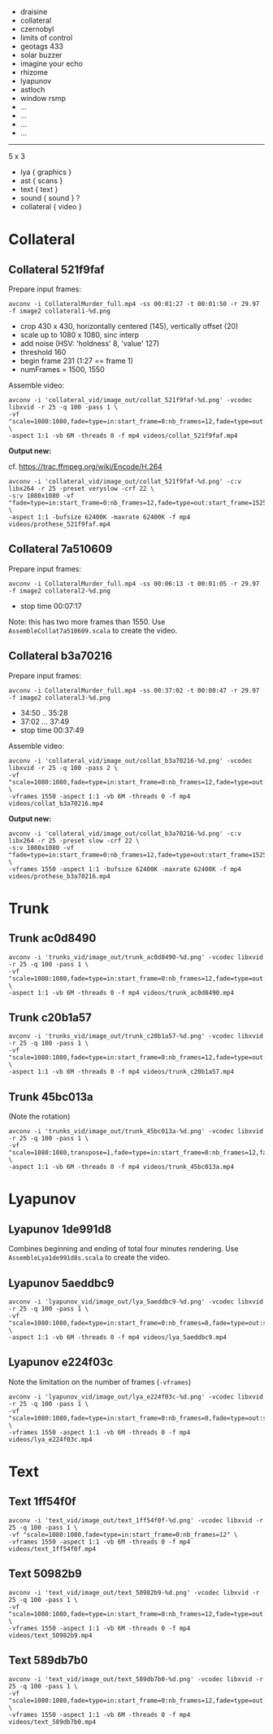 - draisine
- collateral
- czernobyl
- limits of control
- geotags 433
- solar buzzer
- imagine your echo
- rhizome
- lyapunov
- astloch
- window rsmp
- ...
- ...
- ...
- ...

-----

5 x 3
- lya        { graphics }
- ast        { scans    }
- text       { text     }
- sound      { sound    } ?
- collateral { video    }

# Collateral

## Collateral 521f9faf

Prepare input frames:

    avconv -i CollateralMurder_full.mp4 -ss 00:01:27 -t 00:01:50 -r 29.97 -f image2 collateral1-%d.png

- crop 430 x 430, horizontally centered (145), vertically offset (20)
- scale up to 1080 x 1080, sinc interp
- add noise (HSV: 'holdness' 8, 'value' 127)
- threshold 160
- begin frame 231 (1:27 == frame 1)
- numFrames = 1500, 1550

Assemble video:

    avconv -i 'collateral_vid/image_out/collat_521f9faf-%d.png' -vcodec libxvid -r 25 -q 100 -pass 1 \
    -vf "scale=1080:1080,fade=type=in:start_frame=0:nb_frames=12,fade=type=out:start_frame=1525:nb_frames=25" \
    -aspect 1:1 -vb 6M -threads 0 -f mp4 videos/collat_521f9faf.mp4

**Output new:**

cf. https://trac.ffmpeg.org/wiki/Encode/H.264

    avconv -i 'collateral_vid/image_out/collat_521f9faf-%d.png' -c:v libx264 -r 25 -preset veryslow -crf 22 \
    -s:v 1080x1080 -vf "fade=type=in:start_frame=0:nb_frames=12,fade=type=out:start_frame=1525:nb_frames=25" \
    -aspect 1:1 -bufsize 62400K -maxrate 62400K -f mp4 videos/prothese_521f9faf.mp4

## Collateral 7a510609

Prepare input frames:

    avconv -i CollateralMurder_full.mp4 -ss 00:06:13 -t 00:01:05 -r 29.97 -f image2 collateral2-%d.png

- stop time 00:07:17

Note: this has two more frames than 1550. Use `AssembleCollat7a510609.scala` to  create the video.

## Collateral b3a70216

Prepare input frames:

    avconv -i CollateralMurder_full.mp4 -ss 00:37:02 -t 00:00:47 -r 29.97 -f image2 collateral3-%d.png

- 34:50 .. 35:28
- 37:02 ... 37:49
- stop time 00:37:49

Assemble video:

    avconv -i 'collateral_vid/image_out/collat_b3a70216-%d.png' -vcodec libxvid -r 25 -q 100 -pass 2 \
    -vf "scale=1080:1080,fade=type=in:start_frame=0:nb_frames=12,fade=type=out:start_frame=1525:nb_frames=25" \
    -vframes 1550 -aspect 1:1 -vb 6M -threads 0 -f mp4 videos/collat_b3a70216.mp4

**Output new:**

    avconv -i 'collateral_vid/image_out/collat_b3a70216-%d.png' -c:v libx264 -r 25 -preset slow -crf 22 \
    -s:v 1080x1080 -vf "fade=type=in:start_frame=0:nb_frames=12,fade=type=out:start_frame=1525:nb_frames=25" \
    -vframes 1550 -aspect 1:1 -bufsize 62400K -maxrate 62400K -f mp4 videos/prothese_b3a70216.mp4

# Trunk

## Trunk ac0d8490

    avconv -i 'trunks_vid/image_out/trunk_ac0d8490-%d.png' -vcodec libxvid -r 25 -q 100 -pass 1 \
    -vf "scale=1080:1080,fade=type=in:start_frame=0:nb_frames=12,fade=type=out:start_frame=1525:nb_frames=25" \
    -aspect 1:1 -vb 6M -threads 0 -f mp4 videos/trunk_ac0d8490.mp4

## Trunk c20b1a57

    avconv -i 'trunks_vid/image_out/trunk_c20b1a57-%d.png' -vcodec libxvid -r 25 -q 100 -pass 1 \
    -vf "scale=1080:1080,fade=type=in:start_frame=0:nb_frames=12,fade=type=out:start_frame=1525:nb_frames=25" \
    -aspect 1:1 -vb 6M -threads 0 -f mp4 videos/trunk_c20b1a57.mp4

## Trunk 45bc013a

(Note the rotation)

    avconv -i 'trunks_vid/image_out/trunk_45bc013a-%d.png' -vcodec libxvid -r 25 -q 100 -pass 1 \
    -vf "scale=1080:1080,transpose=1,fade=type=in:start_frame=0:nb_frames=12,fade=type=out:start_frame=1525:nb_frames=25" \
    -aspect 1:1 -vb 6M -threads 0 -f mp4 videos/trunk_45bc013a.mp4

# Lyapunov

## Lyapunov 1de991d8

Combines beginning and ending of total four minutes rendering. Use `AssembleLya1de991d8s.scala` to  create the video.

## Lyapunov 5aeddbc9

    avconv -i 'lyapunov_vid/image_out/lya_5aeddbc9-%d.png' -vcodec libxvid -r 25 -q 100 -pass 1 \
    -vf "scale=1080:1080,fade=type=in:start_frame=0:nb_frames=8,fade=type=out:start_frame=1525:nb_frames=25" \
    -aspect 1:1 -vb 6M -threads 0 -f mp4 videos/lya_5aeddbc9.mp4

## Lyapunov e224f03c

Note the limitation on the number of frames (`-vframes`)

    avconv -i 'lyapunov_vid/image_out/lya_e224f03c-%d.png' -vcodec libxvid -r 25 -q 100 -pass 1 \
    -vf "scale=1080:1080,fade=type=in:start_frame=0:nb_frames=8,fade=type=out:start_frame=1525:nb_frames=25" \
    -vframes 1550 -aspect 1:1 -vb 6M -threads 0 -f mp4 videos/lya_e224f03c.mp4

# Text

## Text 1ff54f0f

    avconv -i 'text_vid/image_out/text_1ff54f0f-%d.png' -vcodec libxvid -r 25 -q 100 -pass 1 \
    -vf "scale=1080:1080,fade=type=in:start_frame=0:nb_frames=12" \
    -vframes 1550 -aspect 1:1 -vb 6M -threads 0 -f mp4 videos/text_1ff54f0f.mp4

## Text 50982b9

    avconv -i 'text_vid/image_out/text_50982b9-%d.png' -vcodec libxvid -r 25 -q 100 -pass 1 \
    -vf "scale=1080:1080,fade=type=in:start_frame=0:nb_frames=12,fade=type=out:start_frame=1525:nb_frames=25" \
    -vframes 1550 -aspect 1:1 -vb 6M -threads 0 -f mp4 videos/text_50982b9.mp4

## Text 589db7b0

    avconv -i 'text_vid/image_out/text_589db7b0-%d.png' -vcodec libxvid -r 25 -q 100 -pass 1 \
    -vf "scale=1080:1080,fade=type=in:start_frame=0:nb_frames=12,fade=type=out:start_frame=1525:nb_frames=25" \
    -vframes 1550 -aspect 1:1 -vb 6M -threads 0 -f mp4 videos/text_589db7b0.mp4

